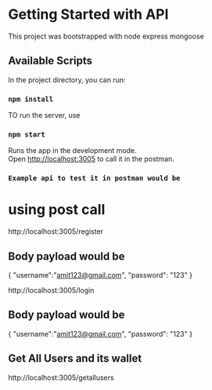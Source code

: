 # Getting Started with API

This project was bootstrapped with node express mongoose

## Available Scripts

In the project directory, you can run:

### `npm install`

TO run the server, use

### `npm start`

Runs the app in the development mode.\
Open [http://localhost:3005](http://localhost:3005) to call it in the postman.

### `Example api to test it in postman would be`

# using post call

http://localhost:3005/register

## Body payload would be

{
"username":"amit123@gmail.com",
"password": "123"
}

http://localhost:3005/login

## Body payload would be

{
"username":"amit123@gmail.com",
"password": "123"
}

## Get All Users and its wallet

http://localhost:3005/getallusers
